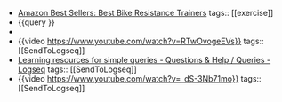 - [Amazon Best Sellers: Best Bike Resistance Trainers](https://www.amazon.com/gp/bestsellers/sporting-goods/3403551/ref=pd_zg_hrsr_sporting-goods)
  tags:: [[exercise]]
- {{query }}
-
- {{video https://www.youtube.com/watch?v=RTwOvogeEVs}}
  tags:: [[SendToLogseq]]
- [Learning resources for simple queries - Questions & Help / Queries - Logseq](https://discuss.logseq.com/t/learning-resources-for-simple-queries/8618)
  tags:: [[SendToLogseq]]
- {{video https://www.youtube.com/watch?v=_dS-3Nb71mo}}
  tags:: [[SendToLogseq]]